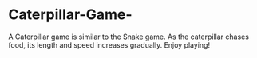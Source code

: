 # Caterpillar-Game-
A Caterpillar game is similar to the Snake game. As the caterpillar chases food, its length and speed increases gradually. Enjoy playing!
